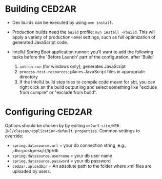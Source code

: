 
# Building CED2AR

* Dev builds can be executed by using `mvn install`.
* Production builds need the `build` profile: `mvn install -Pbuild`. This will apply a variety of production-level settings, such as full optimization of generated JavaScript code.
* IntelliJ Spring Boot application runner: you'll want to add the following tasks before the 'Before Launch' part of the configuration, after 'Build'

    1. `antrun:run` (for windows only); generates JavaScript
    2. `process-test-resources`; places JavaScript files in appropriate directory
    3. If the IntelliJ build step tries to compile code meant for sbt, you can right click an the build output log and select something like "exclude from compile" or "exclude from build".


# Configuring CED2AR

Options should be chosen by by editing `ed2ar3-site/WEB-INF/classes/application-default.properties`. Common settings to override:

* `spring.datasource.url` = your db connection string, e.g., jdbc:postgresql://ip/db
*  `spring.datasource.username` = your db user name
*  `spring.datasource.password` = your db password
*  `ced2ar.uploadDir` = An absolute path to the folder where xml files are uploaded by users. 